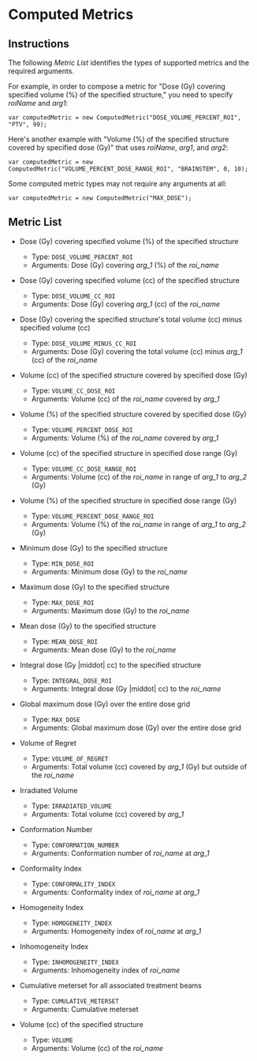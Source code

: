 # Computed Metrics

## Instructions

The following *Metric List* identifies the types of supported metrics and the required arguments.

For example, in order to compose a metric for "Dose (Gy) covering specified volume (%) of the specified structure,"
you need to specify *roiName* and *arg1*:

```
var computedMetric = new ComputedMetric("DOSE_VOLUME_PERCENT_ROI", "PTV", 99);
```

Here's another example with "Volume (%) of the specified structure covered by specified dose (Gy)" that uses *roiName*,
*arg1*, and *arg2*:

```
var computedMetric = new ComputedMetric("VOLUME_PERCENT_DOSE_RANGE_ROI", "BRAINSTEM", 0, 10);
```

Some computed metric types may not require any arguments at all:

```
var computedMetric = new ComputedMetric("MAX_DOSE");
```

## Metric List

* Dose (Gy) covering specified volume (%) of the specified structure

  * Type: ``DOSE_VOLUME_PERCENT_ROI``
  * Arguments: Dose (Gy) covering *arg_1* (%) of the *roi_name*

* Dose (Gy) covering specified volume (cc) of the specified structure

  * Type: ``DOSE_VOLUME_CC_ROI``
  * Arguments: Dose (Gy) covering *arg_1* (cc) of the *roi_name*

* Dose (Gy) covering the specified structure's total volume (cc) minus specified volume (cc)

  * Type: ``DOSE_VOLUME_MINUS_CC_ROI``
  * Arguments: Dose (Gy) covering the total volume (cc) minus *arg_1* (cc) of the *roi_name*

* Volume (cc) of the specified structure covered by specified dose (Gy)

  * Type: ``VOLUME_CC_DOSE_ROI``
  * Arguments: Volume (cc) of the *roi_name* covered by *arg_1*

* Volume (%) of the specified structure covered by specified dose (Gy)

  * Type: ``VOLUME_PERCENT_DOSE_ROI``
  * Arguments: Volume (%) of the *roi_name* covered by *arg_1*

* Volume (cc) of the specified structure in specified dose range (Gy)

  * Type: ``VOLUME_CC_DOSE_RANGE_ROI``
  * Arguments: Volume (cc) of the *roi_name* in range of *arg_1* to *arg_2* (Gy)

* Volume (%) of the specified structure in specified dose range (Gy)

  * Type: ``VOLUME_PERCENT_DOSE_RANGE_ROI``
  * Arguments: Volume (%) of the *roi_name* in range of *arg_1* to *arg_2* (Gy)

* Minimum dose (Gy) to the specified structure

  * Type: ``MIN_DOSE_ROI``
  * Arguments: Minimum dose (Gy) to the *roi_name*

* Maximum dose (Gy) to the specified structure

  * Type: ``MAX_DOSE_ROI``
  * Arguments: Maximum dose (Gy) to the *roi_name*

* Mean dose (Gy) to the specified structure

  * Type: ``MEAN_DOSE_ROI``
  * Arguments: Mean dose (Gy) to the *roi_name*

* Integral dose (Gy |middot| cc) to the specified structure

  * Type: ``INTEGRAL_DOSE_ROI``
  * Arguments: Integral dose (Gy |middot| cc) to the *roi_name*

* Global maximum dose (Gy) over the entire dose grid

  * Type: ``MAX_DOSE``
  * Arguments: Global maximum dose (Gy) over the entire dose grid

* Volume of Regret

  * Type: ``VOLUME_OF_REGRET``
  * Arguments: Total volume (cc) covered by *arg_1* (Gy) but outside of the *roi_name*

* Irradiated Volume

  * Type: ``IRRADIATED_VOLUME``
  * Arguments: Total volume (cc) covered by *arg_1*

* Conformation Number

  * Type: ``CONFORMATION_NUMBER``
  * Arguments: Conformation number of *roi_name* at *arg_1*

* Conformality Index

  * Type: ``CONFORMALITY_INDEX``
  * Arguments: Conformality index of *roi_name* at *arg_1*

* Homogeneity Index

  * Type: ``HOMOGENEITY_INDEX``
  * Arguments: Homogeneity index of *roi_name* at *arg_1*

* Inhomogeneity Index

  * Type: ``INHOMOGENEITY_INDEX``
  * Arguments: Inhomogeneity index of *roi_name*

* Cumulative meterset for all associated treatment beams

  * Type: ``CUMULATIVE_METERSET``
  * Arguments: Cumulative meterset

* Volume (cc) of the specified structure

  * Type: ``VOLUME``
  * Arguments: Volume (cc) of the *roi_name*